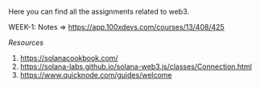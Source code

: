 Here you can find all the assignments related to web3.

WEEK-1: Notes => https://app.100xdevs.com/courses/13/408/425


*Resources*
1. https://solanacookbook.com/
2. https://solana-labs.github.io/solana-web3.js/classes/Connection.html
3. https://www.quicknode.com/guides/welcome
